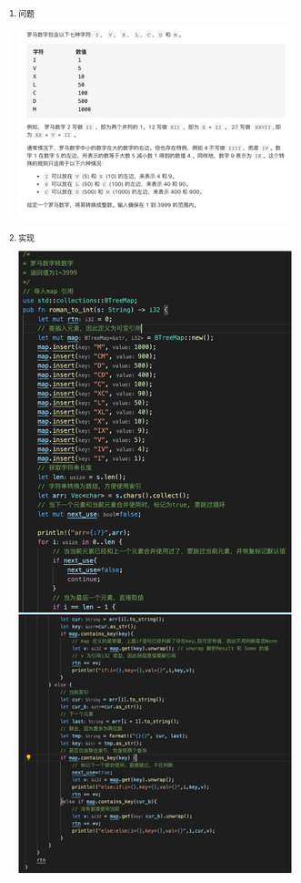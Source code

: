 1. 问题

    ![avatar](../../assets/roman-to-int-q.jpg)

3. 实现

   ![avatar](../../assets/raman-to-int.jpg)
   ![avatar](../../assets/roman-to-int-1.jpg)